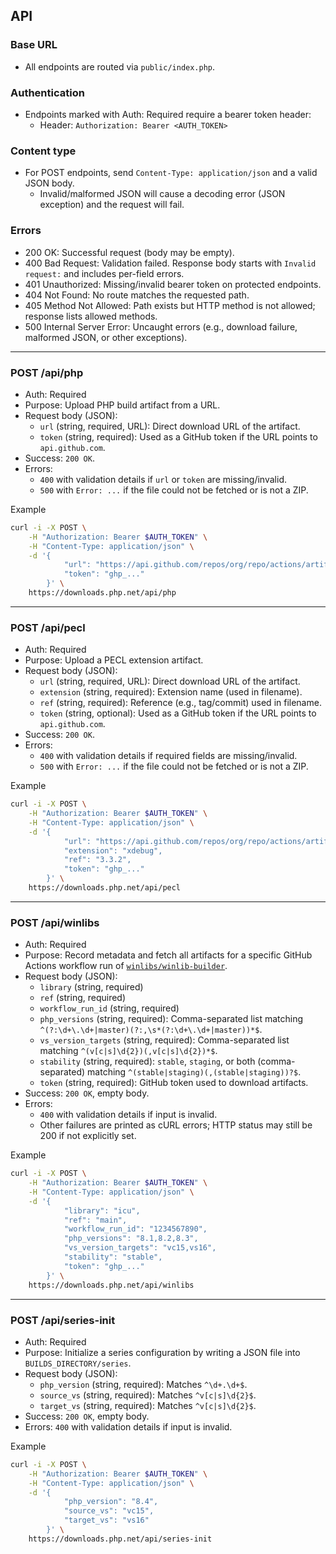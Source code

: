 ## API

### Base URL

- All endpoints are routed via `public/index.php`.

### Authentication

- Endpoints marked with Auth: Required require a bearer token header:
    - Header: `Authorization: Bearer <AUTH_TOKEN>`

### Content type

- For POST endpoints, send `Content-Type: application/json` and a valid JSON body.
    - Invalid/malformed JSON will cause a decoding error (JSON exception) and the request will fail.

### Errors

- 200 OK: Successful request (body may be empty).
- 400 Bad Request: Validation failed. Response body starts with `Invalid request:` and includes per-field errors.
- 401 Unauthorized: Missing/invalid bearer token on protected endpoints.
- 404 Not Found: No route matches the requested path.
- 405 Method Not Allowed: Path exists but HTTP method is not allowed; response lists allowed methods.
- 500 Internal Server Error: Uncaught errors (e.g., download failure, malformed JSON, or other exceptions).

---

### POST /api/php

- Auth: Required
- Purpose: Upload PHP build artifact from a URL.
- Request body (JSON):
    - `url` (string, required, URL): Direct download URL of the artifact.
    - `token` (string, required): Used as a GitHub token if the URL points to `api.github.com`.
- Success: `200 OK`.
- Errors:
    - `400` with validation details if `url` or `token` are missing/invalid.
    - `500` with `Error: ...` if the file could not be fetched or is not a ZIP.

Example

```bash
curl -i -X POST \
    -H "Authorization: Bearer $AUTH_TOKEN" \
    -H "Content-Type: application/json" \
    -d '{
            "url": "https://api.github.com/repos/org/repo/actions/artifacts/123/zip",
            "token": "ghp_..."
        }' \
    https://downloads.php.net/api/php
```

---

### POST /api/pecl

- Auth: Required
- Purpose: Upload a PECL extension artifact.
- Request body (JSON):
    - `url` (string, required, URL): Direct download URL of the artifact.
    - `extension` (string, required): Extension name (used in filename).
    - `ref` (string, required): Reference (e.g., tag/commit) used in filename.
    - `token` (string, optional): Used as a GitHub token if the URL points to `api.github.com`.
- Success: `200 OK`.
- Errors:
    - `400` with validation details if required fields are missing/invalid.
    - `500` with `Error: ...` if the file could not be fetched or is not a ZIP.

Example

```bash
curl -i -X POST \
    -H "Authorization: Bearer $AUTH_TOKEN" \
    -H "Content-Type: application/json" \
    -d '{
            "url": "https://api.github.com/repos/org/repo/actions/artifacts/456/zip",
            "extension": "xdebug",
            "ref": "3.3.2",
            "token": "ghp_..."
        }' \
    https://downloads.php.net/api/pecl
```

---

### POST /api/winlibs

- Auth: Required
- Purpose: Record metadata and fetch all artifacts for a specific GitHub Actions workflow run of [`winlibs/winlib-builder`](https://github.com/winlibs/winlib-builder).
- Request body (JSON):
    - `library` (string, required)
    - `ref` (string, required)
    - `workflow_run_id` (string, required)
    - `php_versions` (string, required): Comma-separated list matching `^(?:\d+\.\d+|master)(?:,\s*(?:\d+\.\d+|master))*$`.
    - `vs_version_targets` (string, required): Comma-separated list matching `^(v[c|s]\d{2})(,v[c|s]\d{2})*$`.
    - `stability` (string, required): `stable`, `staging`, or both (comma-separated) matching `^(stable|staging)(,(stable|staging))?$`.
    - `token` (string, required): GitHub token used to download artifacts.
- Success: `200 OK`, empty body.
- Errors:
    - `400` with validation details if input is invalid.
    - Other failures are printed as cURL errors; HTTP status may still be 200 if not explicitly set.

Example

```bash
curl -i -X POST \
    -H "Authorization: Bearer $AUTH_TOKEN" \
    -H "Content-Type: application/json" \
    -d '{
            "library": "icu",
            "ref": "main",
            "workflow_run_id": "1234567890",
            "php_versions": "8.1,8.2,8.3",
            "vs_version_targets": "vc15,vs16",
            "stability": "stable",
            "token": "ghp_..."
        }' \
    https://downloads.php.net/api/winlibs
```

---

### POST /api/series-init

- Auth: Required
- Purpose: Initialize a series configuration by writing a JSON file into `BUILDS_DIRECTORY/series`.
- Request body (JSON):
    - `php_version` (string, required): Matches `^\d+.\d+$`.
    - `source_vs` (string, required): Matches `^v[c|s]\d{2}$`.
    - `target_vs` (string, required): Matches `^v[c|s]\d{2}$`.
- Success: `200 OK`, empty body.
- Errors: `400` with validation details if input is invalid.

Example

```bash
curl -i -X POST \
    -H "Authorization: Bearer $AUTH_TOKEN" \
    -H "Content-Type: application/json" \
    -d '{
            "php_version": "8.4",
            "source_vs": "vc15",
            "target_vs": "vs16"
        }' \
    https://downloads.php.net/api/series-init
```
